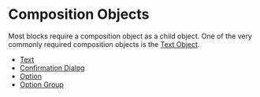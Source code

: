 # Composition Objects

Most blocks require a composition object as a child object. One of the very commonly required composition objects is the [Text Object](https://github.com/IyiKuyoro/slack-block-msg-kit/blob/master/docs/CompositionObjects/Text.md).

- [Text](https://github.com/IyiKuyoro/slack-block-msg-kit/blob/master/docs/CompositionObjects/Text.md)
- [Confirmation Dialog](https://github.com/IyiKuyoro/slack-block-msg-kit/blob/master/docs/CompositionObjects/ConfirmationDialog.md)
- [Option](https://github.com/IyiKuyoro/slack-block-msg-kit/blob/master/docs/CompositionObjects/Option.md)
- [Option Group](https://github.com/IyiKuyoro/slack-block-msg-kit/blob/master/docs/CompositionObjects/OptionGroup.md)
